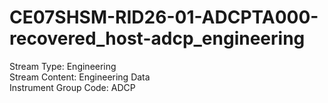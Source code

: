 # CE07SHSM-RID26-01-ADCPTA000-recovered_host-adcp_engineering

Stream Type: Engineering<br>
Stream Content: Engineering Data<br>
Instrument Group Code: ADCP<br>
